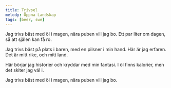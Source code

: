 ```yaml
---
title: Trivsel
melody: Öppna Landskap
tags: [beer, swe]
---
```


Jag trivs bäst med öl i magen,
nära puben vill jag bo.
Ett par liter om dagen,
så att själen kan få ro.

Jag trivs bäst på plats i baren,
med en pilsner i min hand.
Här är jag erfaren.
Det är mitt rike, och mitt land.

Här börjar jag historier
och kryddar med min fantasi.
I öl finns kalorier,
men det skiter jag väl i.

Jag trivs bäst med öl i magen,
nära puben vill jag bo.
